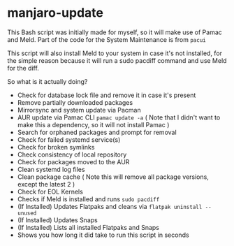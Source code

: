 # manjaro-update

This Bash script was initially made for myself, so it will make use of Pamac and Meld. Part of the code for the System Maintenance is from ```pacui```

This script will also install Meld to your system in case it's not installed, for the simple reason because it will run a sudo pacdiff command and use Meld for the diff. 

So what is it actually doing?

  - Check for database lock file and remove it in case it's present
  - Remove partially downloaded packages
  - Mirrorsync and system update via Pacman
  - AUR update via Pamac CLI ```pamac update -a``` ( Note that I didn't want to make this a dependency, so it will not install Pamac )
  - Search for orphaned packages and prompt for removal
  - Check for failed systemd service(s)
  - Check for broken symlinks
  - Check consistency of local repository
  - Check for packages moved to the AUR
  - Clean systemd log files
  - Clean package cache ( Note this will remove all package versions, except the latest 2 )
  - Check for EOL Kernels
  - Checks if Meld is installed and runs ```sudo pacdiff```
  - (If Installed) Updates Flatpaks and cleans via ```flatpak uninstall --unused```
  - (If Installed) Updates Snaps
  - (If Installed) Lists all installed Flatpaks and Snaps
  - Shows you how long it did take to run this script in seconds

